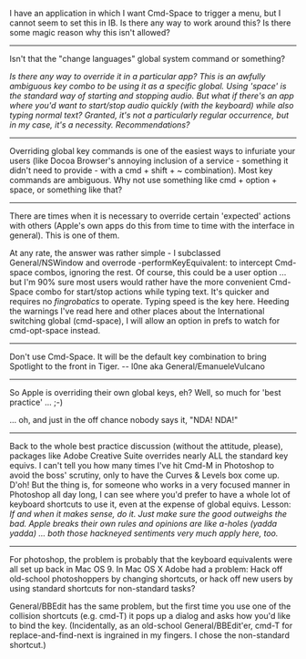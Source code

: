 

I have an application in which I want Cmd-Space to trigger a menu, but I cannot seem to set this in IB. Is there any way to work around this? Is there some magic reason why this isn't allowed?

----

Isn't that the "change languages" global system command or something?

*Is there any way to override it in a particular app? This is an awfully ambiguous key combo to be using it as a specific global. Using 'space' is the standard way of starting and stopping audio. But what if there's an app where you'd want to start/stop audio quickly (with the keyboard) while also typing normal text? Granted, it's not a particularly regular occurrence, but in my case, it's a necessity. Recommendations?*

----

Overriding global key commands is one of the easiest ways to infuriate your users (like Docoa Browser's annoying inclusion of a service - something it didn't need to provide - with a cmd + shift + ~ combination).  Most key commands are ambiguous.  Why not use something like cmd + option + space, or something like that?

----

There are times when it is necessary to override certain 'expected' actions with others (Apple's own apps do this from time to time with the interface in general). This is one of them.

At any rate, the answer was rather simple - I subclassed General/NSWindow and overrode     -performKeyEquivalent: to intercept Cmd-space combos, ignoring the rest. Of course, this could be a user option ... but I'm 90% sure most users would rather have the more convenient Cmd-Space combo for start/stop actions while typing text. It's quicker and requires no *fingrobatics* to operate. Typing speed is the key here. Heeding the warnings I've read here and other places about the International switching global (cmd-space), I will allow an option in prefs to watch for  cmd-opt-space instead.

----

Don't use Cmd-Space. It will be the default key combination to bring Spotlight to the front in Tiger. -- l0ne aka General/EmanueleVulcano

----

So Apple is overriding their own global keys, eh? Well, so much for 'best practice' ... ;-)

... oh, and just in the off chance nobody says it, "NDA! NDA!"

----

Back to the whole best practice discussion (without the attitude, please), packages like Adobe Creative Suite overrides nearly ALL the standard key equivs. I can't tell you how many times I've hit Cmd-M in Photoshop to avoid the boss' scrutiny, only to have the Curves & Levels box come up. D'oh! But the thing is, for someone who works in a very focused manner in Photoshop all day long, I can see where you'd prefer to have a whole lot of keyboard shortcuts to use it, even at the expense of global equivs. Lesson: *If and when it makes sense, do it. Just make sure the good outweighs the bad. Apple breaks their own rules and opinions are like a-holes (yadda yadda) ... both those hackneyed sentiments very much apply here, too.*

----
For photoshop, the problem is probably that the keyboard equivalents were all set up back in Mac OS 9.  In Mac OS X Adobe had a problem: Hack off old-school photoshoppers by changing shortcuts, or hack off new users by using standard shortcuts for non-standard tasks?

General/BBEdit has the same problem, but the first time you use one of the collision shortcuts (e.g. cmd-T) it pops up a dialog and asks how you'd like to bind the key.  (Incidentally, as an old-school General/BBEdit'er, cmd-T for replace-and-find-next is ingrained in my fingers.  I chose the non-standard shortcut.)